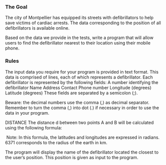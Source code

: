 ### The Goal
The city of Montpellier has equipped its streets with defibrillators to help save victims of cardiac arrests. The data corresponding to the position of all defibrillators is available online.

Based on the data we provide in the tests, write a program that will allow users to find the defibrillator nearest to their location using their mobile phone.

### Rules
The input data you require for your program is provided in text format.
This data is comprised of lines, each of which represents a defibrillator. Each defibrillator is represented by the following fields:
A number identifying the defibrillator
Name
Address
Contact Phone number
Longitude (degrees)
Latitude (degrees)
These fields are separated by a semicolon (;).

Beware: the decimal numbers use the comma (,) as decimal separator. Remember to turn the comma (,) into dot (.) if necessary in order to use the data in your program.
 
DISTANCE
The distance d between two points A and B will be calculated using the following formula:


​
Note: In this formula, the latitudes and longitudes are expressed in radians. 6371 corresponds to the radius of the earth in km.

The program will display the name of the defibrillator located the closest to the user’s position. This position is given as input to the program.
